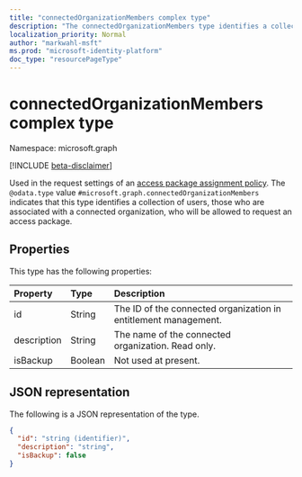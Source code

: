 ```yaml
---
title: "connectedOrganizationMembers complex type"
description: "The connectedOrganizationMembers type identifies a collection of users in the tenant who will be allowed as requestor, approver or reviewer."
localization_priority: Normal
author: "markwahl-msft"
ms.prod: "microsoft-identity-platform"
doc_type: "resourcePageType"
---
```


# connectedOrganizationMembers complex type

Namespace: microsoft.graph

[!INCLUDE [beta-disclaimer](../../includes/beta-disclaimer.md)]

Used in the request settings of an [access package assignment policy](accesspackageassignmentpolicy.md). The `@odata.type` value `#microsoft.graph.connectedOrganizationMembers` indicates that this type identifies a collection of users, those who are associated with a connected organization, who will be allowed to request an access package.

## Properties

This type has the following properties:

| Property                     | Type                      | Description |
| :--------------------------- | :------------------------ | :---------- |
| id |String | The ID of the connected organization in entitlement management. |
| description |String | The name of the connected organization. Read only. |
| isBackup | Boolean | Not used at present. |

## JSON representation

The following is a JSON representation of the type.

<!-- {
  "blockType": "resource",
  "optionalProperties": [

  ],
  "@odata.type": "microsoft.graph.connectedOrganizationMembers",
  "baseType": "microsoft.graph.userSet"
}-->

```json
{
  "id": "string (identifier)",
  "description": "string",
  "isBackup": false
}
```

<!-- uuid: 16cd6b66-4b1a-43a1-adaf-3a886856ed98
2019-02-04 14:57:30 UTC -->
<!-- {
  "type": "#page.annotation",
  "description": "connectedOrganizationMembers complex type",
  "keywords": "",
  "section": "documentation",
  "tocPath": "",
  "suppressions": [
     "Error: /resources/connectedorganizationmembers.md:\r\n      A required document header is missing from the document: * resource type"
  ]
}-->

